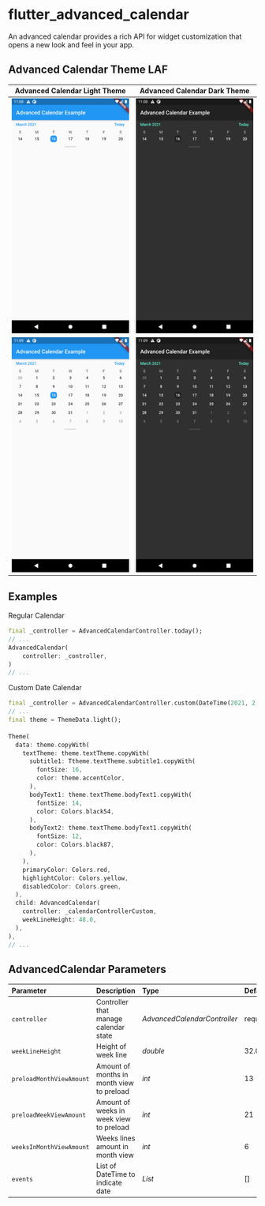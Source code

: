 # flutter_advanced_calendar

An advanced calendar provides a rich API for widget customization that opens a new look and feel in your app.

## Advanced Calendar Theme LAF
| Advanced Calendar Light Theme | Advanced Calendar Dark Theme |
|:-:|:-:|
| ![PREVIEW_LIGHT_COLLAPSED](./PREVIEW_LIGHT_COLLAPSED.png) | ![PREVIEW_DARK_COLLAPSED](./PREVIEW_DARK_COLLAPSED.png) |
| ![PREVIEW_LIGHT_EXPANDED](./PREVIEW_LIGHT_EXPANDED.png) | ![PREVIEW_DARK_EXPANDED](./PREVIEW_DARK_EXPANDED.png) |


## Examples

Regular Calendar

```dart
final _controller = AdvancedCalendarController.today();
// ...
AdvancedCalendar(
    controller: _controller,
)
// ...
```

Custom Date Calendar

```dart
final _controller = AdvancedCalendarController.custom(DateTime(2021, 2, 15));
// ...
final theme = ThemeData.light();

Theme(
  data: theme.copyWith(
    textTheme: theme.textTheme.copyWith(
      subtitle1: Ttheme.textTheme.subtitle1.copyWith(
        fontSize: 16,
        color: theme.accentColor,
      ),
      bodyText1: theme.textTheme.bodyText1.copyWith(
        fontSize: 14,
        color: Colors.black54,
      ),
      bodyText2: theme.textTheme.bodyText1.copyWith(
        fontSize: 12,
        color: Colors.black87,
      ),
    ),
    primaryColor: Colors.red,
    highlightColor: Colors.yellow,
    disabledColor: Colors.green,
  ),
  child: AdvancedCalendar(
    controller: _calendarControllerCustom,
    weekLineHeight: 48.0,
  ),
),
// ...
```

## AdvancedCalendar Parameters
|Parameter|Description|Type|Default|
|:--------|:----------|:---|:------|
|`controller`|Controller that manage calendar state|*AdvancedCalendarController*|required|
|`weekLineHeight`|Height of week line|*double*|32.0|
|`preloadMonthViewAmount`|Amount of months in month view to preload|*int*|13|
|`preloadWeekViewAmount`|Amount of weeks in week view to preload|*int*|21|
|`weeksInMonthViewAmount`|Weeks lines amount in month view|*int*|6|
|`events`|List of DateTime to indicate date|*List<DateTime>*|[]|
